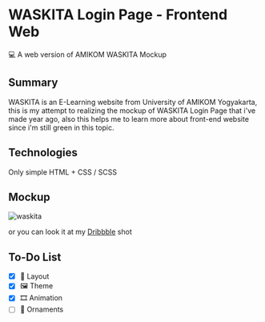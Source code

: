 # WASKITA Login Page - Frontend Web
:computer: A web version of AMIKOM WASKITA Mockup

## Summary
WASKITA is an E-Learning website from University of AMIKOM Yogyakarta, this is my attempt to realizing the mockup of WASKITA Login Page that i've made year ago, also this helps me to learn more about front-end website since i'm still green in this topic.

## Technologies
Only simple HTML + CSS / SCSS

## Mockup
![waskita](https://user-images.githubusercontent.com/47497014/173866212-e85efd60-be6e-4f7d-ba0b-637bf4a7e15f.png)

or you can look it at my [Dribbble](https://dribbble.com/shots/16284386-AMIKOM-Waskita-Login-Page-Re-Design?utm_source=Clipboard_Shot&utm_campaign=fsuropaty&utm_content=AMIKOM%20Waskita%20Login%20Page%20Re-Design&utm_medium=Social_Share&utm_source=Clipboard_Shot&utm_campaign=fsuropaty&utm_content=AMIKOM%20Waskita%20Login%20Page%20Re-Design&utm_medium=Social_Share) shot

## To-Do List
- [x] :jigsaw: Layout
- [x] :framed_picture: Theme
- [x] :film_strip: Animation
- [ ] :art: Ornaments
